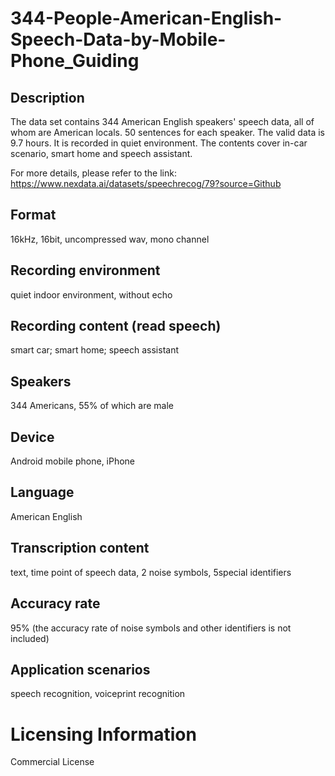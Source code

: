 # 344-People-American-English-Speech-Data-by-Mobile-Phone_Guiding


## Description
The data set contains 344 American English speakers' speech data, all of whom are American locals. 50 sentences for each speaker. The valid data is 9.7 hours. It is recorded in quiet environment. The contents cover in-car scenario, smart home and speech assistant.

For more details, please refer to the link: https://www.nexdata.ai/datasets/speechrecog/79?source=Github


## Format
16kHz, 16bit, uncompressed wav, mono channel

## Recording environment
quiet indoor environment, without echo

## Recording content (read speech)
smart car; smart home; speech assistant

## Speakers
344 Americans, 55% of which are male

## Device
Android mobile phone, iPhone

## Language
American English

## Transcription content
text, time point of speech data, 2 noise symbols, 5special identifiers

## Accuracy rate
95% (the accuracy rate of noise symbols and other identifiers is not included)

## Application scenarios
speech recognition, voiceprint recognition

# Licensing Information
Commercial License
